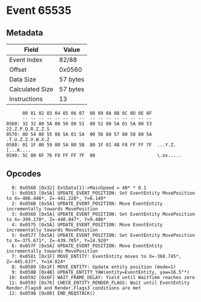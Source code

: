 # Event 65535

## Metadata

| Field           | Value    |
|-----------------|----------|
| Event Index     | 82/88    |
| Offset          | 0x0560   |
| Data Size       | 57 bytes |
| Calculated Size | 57 bytes |
| Instructions    | 13       |

```
      00 01 02 03 04 05 06 07  08 09 0A 0B 0C 0D 0E 0F
      -- -- -- -- -- -- -- --  -- -- -- -- -- -- -- --
0560: 32 32 80 5A 00 50 80 51  80 52 80 5A 01 5A 00 53  22.Z.P.Q.R.Z.Z.S
0570: 80 54 80 55 80 5A 01 5A  00 56 80 57 80 58 80 5A  .T.U.Z.Z.V.W.X.Z
0580: 01 1F 00 59 80 5A 80 5B  80 1F 01 4B F8 FF FF 7F  ...Y.Z.[...K....
0590: 5C 80 6F 76 F8 FF FF 7F  00                       \.ov.....       
```

## Opcodes

```
  0: 0x0560 [0x32] ExtData[1]->MainSpeed = 40* * 0.1
  1: 0x0563 [0x5A] UPDATE_EVENT_POSITION: Set EventEntity MovePosition to X=-406.446*, Z=-441.220*, Y=6.149*
  2: 0x056B [0x5A] UPDATE_EVENT_POSITION: Move EventEntity incrementally towards MovePosition
  3: 0x056D [0x5A] UPDATE_EVENT_POSITION: Set EventEntity MovePosition to X=-399.178*, Z=-440.847*, Y=9.486*
  4: 0x0575 [0x5A] UPDATE_EVENT_POSITION: Move EventEntity incrementally towards MovePosition
  5: 0x0577 [0x5A] UPDATE_EVENT_POSITION: Set EventEntity MovePosition to X=-375.671*, Z=-439.705*, Y=14.920*
  6: 0x057F [0x5A] UPDATE_EVENT_POSITION: Move EventEntity incrementally towards MovePosition
  7: 0x0581 [0x1F] MOVE_ENTITY: EventEntity moves to X=-368.745*, Z=-445.637*, Y=14.824*
  8: 0x0589 [0x1F] MOVE_ENTITY: Update entity position (mode=1)
  9: 0x058B [0x4B] UPDATE_ENTITY_YAW(entity=EventEntity, yaw=16.5°*)
 10: 0x0592 [0x6F] WAIT_FRAME_DELAY: Yield until WaitTime reaches zero
 11: 0x0593 [0x76] CHECK_ENTITY_RENDER_FLAGS: Wait until EventEntity Render.Flags0 and Render.Flags3 conditions are met
 12: 0x0598 [0x00] END_REQSTACK()
```
